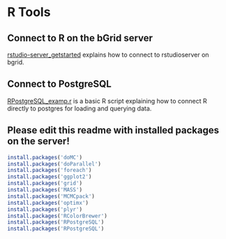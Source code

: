 # R Tools
## Connect to R on the bGrid server
[rstudio-server_getstarted](rstudio-server_getstarted.md) explains how to connect to rstudioserver on bgrid. 


## Connect to PostgreSQL
[RPostgreSQL_examp.r](RPostgreSQL_examp.r) is a basic R script explaining how to connect R directly to postgres for loading and querying data.  

## Please edit this readme with installed packages on the server!
```R
install.packages('doMC')
install.packages('doParallel')
install.packages('foreach')
install.packages('ggplot2')
install.packages('grid')
install.packages('MASS')
install.packages('MCMCpack')
install.packages('optimx')
install.packages('plyr')
install.packages('RColorBrewer')
install.packages('RPostgreSQL')
install.packages('RPostgreSQL')
```
